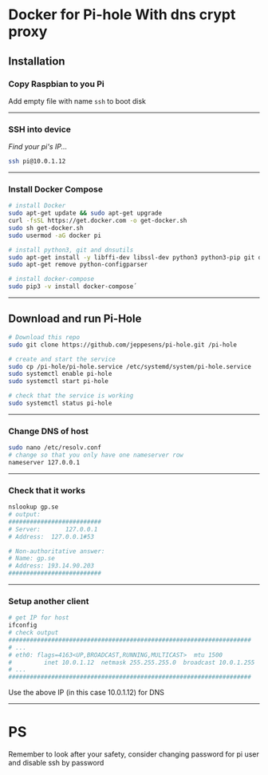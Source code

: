 # Docker for Pi-hole With dns crypt proxy

## Installation
### Copy Raspbian to you Pi


Add empty file with name `ssh` to boot disk

---

### SSH into device

*Find your pi's IP...*

```sh
ssh pi@10.0.1.12
```

---

### Install Docker Compose
```sh
# install Docker
sudo apt-get update && sudo apt-get upgrade
curl -fsSL https://get.docker.com -o get-docker.sh
sudo sh get-docker.sh
sudo usermod -aG docker pi

# install python3, git and dnsutils
sudo apt-get install -y libffi-dev libssl-dev python3 python3-pip git dnsutils
sudo apt-get remove python-configparser

# install docker-compose
sudo pip3 -v install docker-compose´
```

---

## Download and run Pi-Hole
```sh
# Download this repo
sudo git clone https://github.com/jeppesens/pi-hole.git /pi-hole

# create and start the service
sudo cp /pi-hole/pi-hole.service /etc/systemd/system/pi-hole.service
sudo systemctl enable pi-hole
sudo systemctl start pi-hole

# check that the service is working
sudo systemctl status pi-hole
```

---

### Change DNS of host

```sh
sudo nano /etc/resolv.conf
# change so that you only have one nameserver row
nameserver 127.0.0.1
```

---

### Check that it works

```sh
nslookup gp.se
# output:
##########################
# Server:		127.0.0.1
# Address:	127.0.0.1#53

# Non-authoritative answer:
# Name:	gp.se
# Address: 193.14.90.203
##########################
```

---

### Setup another client

```sh
# get IP for host
ifconfig
# check output
####################################################################
# ...
# eth0: flags=4163<UP,BROADCAST,RUNNING,MULTICAST>  mtu 1500
#         inet 10.0.1.12  netmask 255.255.255.0  broadcast 10.0.1.255
# ...
####################################################################
```

Use the above IP (in this case 10.0.1.12) for DNS

---

# PS

Remember to look after your safety, consider changing password for pi user and disable ssh by password